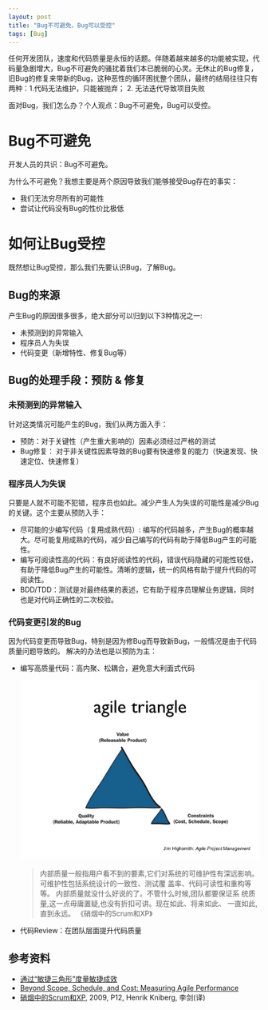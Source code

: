 ```yaml
---
layout: post
title: "Bug不可避免，Bug可以受控"
tags: [Bug]
---
```


任何开发团队，速度和代码质量是永恒的话题。伴随着越来越多的功能被实现，代码量急剧增大，Bug不可避免的骚扰着我们本已脆弱的心灵。无休止的Bug修复，旧Bug的修复来带新的Bug，这种恶性的循环困扰整个团队，最终的结局往往只有两种：1.代码无法维护，只能被抛弃； 2. 无法迭代导致项目失败

面对Bug，我们怎么办？个人观点：Bug不可避免，Bug可以受控。

# Bug不可避免

  开发人员的共识：Bug不可避免。

  为什么不可避免？我想主要是两个原因导致我们能够接受Bug存在的事实：

  * 我们无法穷尽所有的可能性
  * 尝试让代码没有Bug的性价比极低



# 如何让Bug受控

  既然想让Bug受控，那么我们先要认识Bug，了解Bug。

## Bug的来源

  产生Bug的原因很多很多，绝大部分可以归到以下3种情况之一:

  * 未预测到的异常输入
  * 程序员人为失误
  * 代码变更（新增特性、修复Bug等）

## Bug的处理手段：预防 & 修复

### 未预测到的异常输入

  针对这类情况可能产生的Bug，我们从两方面入手：

   * 预防：对于关键性（产生重大影响的）因素必须经过严格的测试
   * Bug修复： 对于非关键性因素导致的Bug要有快速修复的能力（快速发现、快速定位、快速修复）

### 程序员人为失误

  只要是人就不可能不犯错，程序员也如此。减少产生人为失误的可能性是减少Bug的关键。这个主要从预防入手：

  * 尽可能的少编写代码（复用成熟代码）: 编写的代码越多，产生Bug的概率越大。尽可能复用成熟的代码，减少自己编写的代码有助于降低Bug产生的可能性。
  * 编写可阅读性高的代码：有良好阅读性的代码，错误代码隐藏的可能性较低，有助于降低Bug产生的可能性。清晰的逻辑，统一的风格有助于提升代码的可阅读性。
  * BDD/TDD：测试是对最终结果的表述，它有助于程序员理解业务逻辑，同时也是对代码正确性的二次校验。

### 代码变更引发的Bug

  因为代码变更而导致Bug，特别是因为修Bug而导致新Bug，一般情况是由于代码质量问题导致的。 解决的办法也是以预防为主：

  * 编写高质量代码：高内聚、松耦合，避免意大利面式代码

    ![敏捷金三角](/images/articles/agile-triangle.jpg)

    > 内部质量一般指用户看不到的要素,它们对系统的可维护性有深远影响。可维护性包括系统设计的一致性、测试覆 盖率、代码可读性和重构等等。
    > 内部质量就没什么好说的了。不管什么时候,团队都要保证系 统质量,这一点毋庸置疑,也没有折扣可讲。现在如此、将来如此、 一直如此,直到永远。
    > 《硝烟中的Scrum和XP》

  * 代码Review：在团队层面提升代码质量


## 参考资料
  * [通过“敏捷三角形”度量敏捷成效](http://www.infoq.com/cn/news/2009/08/agile-triangle/)
  * [Beyond Scope, Schedule, and Cost: Measuring Agile Performance](http://blog.cutter.com/2009/08/10/beyond-scope-schedule-and-cost-measuring-agile-performance/)
  * [硝烟中的Scrum和XP](http://vdisk.weibo.com/s/iZnSiFhp_NeT), 2009, P12, Henrik Kniberg, 李剑(译)